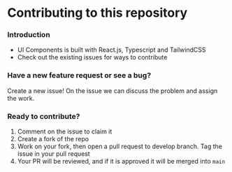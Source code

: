 # Contributing to this repository

### Introduction

- UI Components is built with React.js, Typescript and TailwindCSS
- Check out the existing issues for ways to contribute

### Have a new feature request or see a bug?

Create a new issue! On the issue we can discuss the problem and assign the work.

### Ready to contribute?

1. Comment on the issue to claim it
2. Create a fork of the repo
3. Work on your fork, then open a pull request to develop branch. Tag the issue in your pull request
4. Your PR will be reviewed, and if it is approved it will be merged into `main`
